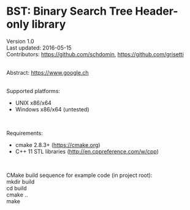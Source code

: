 # BST: Binary Search Tree Header-only library

Version 1.0 <br/>
Last updated: 2016-05-15 <br/>
Contributors: https://github.com/schdomin, https://github.com/grisetti <br/>
<br/>

Abstract: https://www.google.ch <br/>
<br/>

Supported platforms: <br/>
- UNIX x86/x64 <br/>
- Windows x86/x64 (untested) <br/>
<br/>

Requirements: <br/>
- cmake 2.8.3+ (https://cmake.org) <br/>
- C++ 11 STL libraries (http://en.cppreference.com/w/cpp) <br/>
<br/>

CMake build sequence for example code (in project root): <br/>
mkdir build <br/>
cd build <br/>
cmake .. <br/>
make <br/>
<br/>


